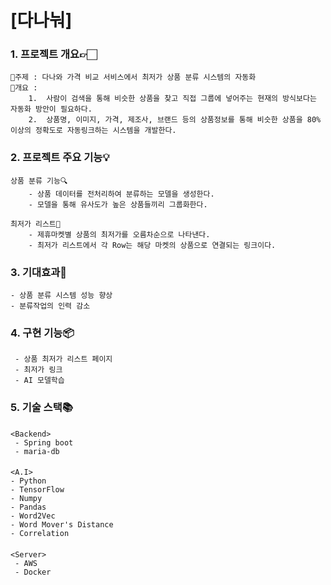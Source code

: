 #   [다나눠]

### 1. 프로젝트 개요👉🏻  


	🚩주제 : 다나와 가격 비교 서비스에서 최저가 상품 분류 시스템의 자동화
	🚩개요 : 
		1.  사람이 검색을 통해 비슷한 상품을 찾고 직접 그룹에 넣어주는 현재의 방식보다는 자동화 방안이 필요하다.    
		2.  상품명, 이미지, 가격, 제조사, 브랜드 등의 상품정보를 통해 비슷한 상품을 80%이상의 정확도로 자동링크하는 시스템을 개발한다.
    

### 2. 프로젝트 주요 기능💡

    
    상품 분류 기능🔍
	    - 상품 데이터를 전처리하여 분류하는 모델을 생성한다.
	    - 모델을 통해 유사도가 높은 상품들끼리 그룹화한다.
	    
	최저가 리스트🧾
	    - 제휴마켓별 상품의 최저가를 오름차순으로 나타낸다.
	    - 최저가 리스트에서 각 Row는 해당 마켓의 상품으로 연결되는 링크이다.
    
    
### 3. 기대효과🙊

    - 상품 분류 시스템 성능 향상
    - 분류작업의 인력 감소
    

### 4. 구현 기능📦

     - 상품 최저가 리스트 페이지
     - 최저가 링크
     - AI 모델학습

### 5. 기술 스택📚 

####    

    <Backend>  
     - Spring boot
     - maria-db
     
####

	<A.I>
	- Python
	- TensorFlow
    - Numpy
    - Pandas
    - Word2Vec
    - Word Mover's Distance
    - Correlation

####    

    <Server>  
     - AWS
     - Docker